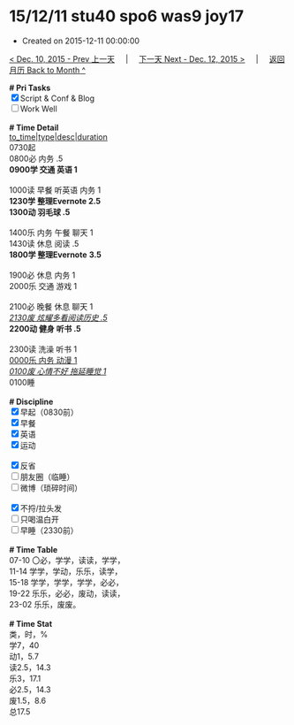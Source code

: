 # 15/12/11 stu40 spo6 was9 joy17

- Created on 2015-12-11 00:00:00

[< Dec. 10, 2015 - Prev 上一天](/lifelogs/2015/12/d10.md) &nbsp; &nbsp; | &nbsp; &nbsp; [下一天 Next - Dec. 12, 2015 >](/lifelogs/2015/12/d12.md) &nbsp; &nbsp; |  &nbsp; &nbsp; [返回月历 Back to Month ^](/lifelogs/2015/12/index.md)
<br/><div><b># Pri Tasks</b></div><div><input checked="true" type="checkbox"/>Script &amp; Conf &amp; Blog</div><div><input type="checkbox"/>Work Well</div><div><br/></div><div><b># Time Detail</b></div><div><u>to_time|type|desc|duration</u></div><div>0730起</div><div>0800必 内务 .5</div><div><b>0900学 交通 英语 1</b></div><div><br/></div><div>1000读 早餐 听英语 内务 1</div><div><b>1230学 整理Evernote 2.5</b></div><div><b>1300动 羽毛球 .5</b></div><div><br/></div><div>1400乐 内务 午餐 聊天 1</div><div>1430读 休息 阅读 .5</div><div><b>1800学 </b><b>整理Evernote</b> <b>3.5</b></div><div><br/></div><div>1900必 休息 内务 1</div><div>2000乐 交通 游戏 1</div><div><br/></div><div>2100必 晚餐 休息 聊天 1</div><div><u><i>2130废 炫耀多看阅读历史 .5</i></u></div><div><b>2200动 健身 听书 .5</b></div><div><br/></div><div>2300读 洗澡 听书 1</div><div><u>0000乐 内务 动漫 1</u></div><div><u><i>0100废 心情不好 拖延睡觉 1</i></u></div><div>0100睡</div><div><br/></div><div><b># Discipline</b></div><div><input checked="true" type="checkbox"/>早起（0830前）</div><div><input checked="true" type="checkbox"/>早餐</div><div><input checked="true" type="checkbox"/>英语</div><div><input checked="true" type="checkbox"/>运动</div><div><br/></div><div><input checked="true" type="checkbox"/>反省</div><div><input type="checkbox"/>朋友圈（临睡）</div><div><input type="checkbox"/>微博（琐碎时间）</div><div><br/></div><div><input checked="true" type="checkbox"/>不捋/拉头发</div><div><input type="checkbox"/>只喝温白开</div><div><input type="checkbox"/>早睡（2330前）</div><div><br/></div><div><b># Time Table</b></div><div>07-10 〇必，学学，读读，学学，</div><div>11-14 学学，学动，乐乐，读学，</div><div>15-18 学学，学学，学学，必必，</div><div>19-22 乐乐，必必，废动，读读，</div><div>23-02 乐乐，废废。</div><div><br/></div><div><b># Time Stat</b></div><div>类，时，%</div><div>学7，40</div><div>动1，5.7</div><div>读2.5，14.3</div><div>乐3，17.1</div><div>必2.5，14.3</div><div>废1.5，8.6</div><div>总17.5</div>
